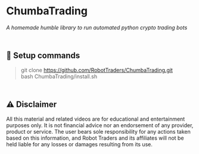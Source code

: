 # ChumbaTrading

_A homemade humble library to run automated python crypto trading bots_


\
🌷 Setup commands
-------------
> git clone https://github.com/RobotTraders/ChumbaTrading.git \
> bash ChumbaTrading/install.sh



\
⚠️ Disclaimer
-------------
All this material and related videos are for educational and entertainment purposes only. It is not financial advice nor an endorsement of any provider, product or service. The user bears sole responsibility for any actions taken based on this information, and Robot Traders and its affiliates will not be held liable for any losses or damages resulting from its use. 
